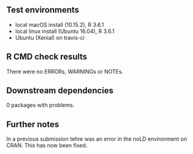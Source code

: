 ## Test environments
* local macOS install (10.15.2), R 3.6.1
* local linux install (Ubuntu 16.04), R 3.6.1
* Ubuntu (Xenial) on travis-ci

## R CMD check results
There were no ERRORs, WARNINGs or NOTEs.

## Downstream dependencies
0 packages with problems.

## Further notes

In a previous submission tehre was an error in the noLD environment on CRAN. This has now been fixed.
